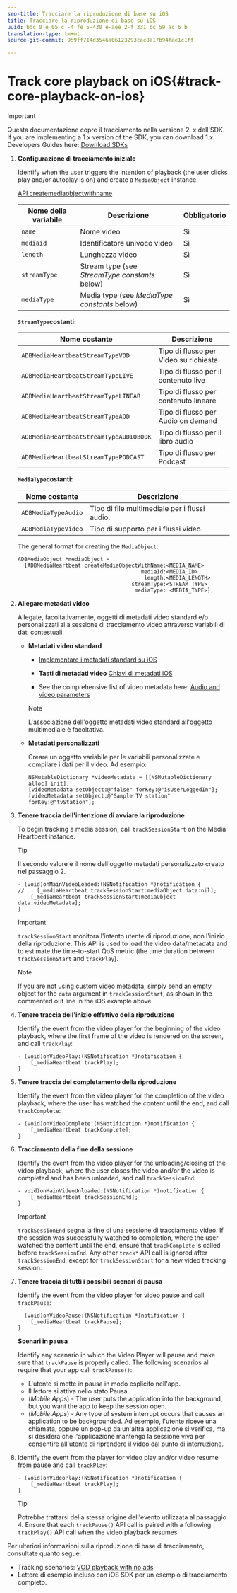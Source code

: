 ```yaml
---
seo-title: Tracciare la riproduzione di base su iOS
title: Tracciare la riproduzione di base su iOS
uuid: bdc 0 e 05 c -4 fe 5-430 e-aee 2-f 331 bc 59 ac 6 b
translation-type: tm+mt
source-git-commit: 959ff714d3546a06123293cac8a17b94fae1c1ff

---
```



# Track core playback on iOS{#track-core-playback-on-ios}

>[!IMPORTANT]
>Questa documentazione copre il tracciamento nella versione 2. x dell'SDK. If you are implementing a 1.x version of the SDK, you can download 1.x Developers Guides here: [Download SDKs](../../../sdk-implement/download-sdks.md)

1. **Configurazione di tracciamento iniziale**

   Identify when the user triggers the intention of playback (the user clicks play and/or autoplay is on) and create a `MediaObject` instance.

   [API createmediaobjectwithname](https://adobe-marketing-cloud.github.io/media-sdks/reference/ios/Classes/ADBMediaHeartbeat.html#//api/name/createMediaObjectWithName:mediaId:length:streamType:mediaType:)

   | Nome della variabile | Descrizione | Obbligatorio |
   |---|---|---|
   | `name` | Nome video | Sì |
   | `mediaid` | Identificatore univoco video | Sì |
   | `length` | Lunghezza video | Sì |
   | `streamType` | Stream type (see _StreamType constants_ below) | Sì |
   | `mediaType` | Media type (see _MediaType constants_ below) | Sì |

   **`StreamType`costanti:**

   | Nome costante | Descrizione |
   |---|---|
   | `ADBMediaHeartbeatStreamTypeVOD` | Tipo di flusso per Video su richiesta |
   | `ADBMediaHeartbeatStreamTypeLIVE` | Tipo di flusso per il contenuto live |
   | `ADBMediaHeartbeatStreamTypeLINEAR` | Tipo di flusso per contenuto lineare |
   | `ADBMediaHeartbeatStreamTypeAOD` | Tipo di flusso per Audio on demand |
   | `ADBMediaHeartbeatStreamTypeAUDIOBOOK` | Tipo di flusso per il libro audio |
   | `ADBMediaHeartbeatStreamTypePODCAST` | Tipo di flusso per Podcast |

   **`MediaType`costanti:**

   | Nome costante | Descrizione |
   |---|---|
   | `ADBMediaTypeAudio` | Tipo di file multimediale per i flussi audio. |
   | `ADBMediaTypeVideo` | Tipo di supporto per i flussi video. |

   The general format for creating the `MediaObject`:

   ```
   ADBMediaObject *mediaObject =  
     [ADBMediaHeartbeat createMediaObjectWithName:<MEDIA_NAME> 
                                          mediaId:<MEDIA_ID> 
                                           length:<MEDIA_LENGTH>                       
                                       streamType:<STREAM_TYPE> 
                                        mediaType: <MEDIA_TYPE>];
   ```

1. **Allegare metadati video**

   Allegate, facoltativamente, oggetti di metadati video standard e/o personalizzati alla sessione di tracciamento video attraverso variabili di dati contestuali.

   * **Metadati video standard**

      * [Implementare i metadati standard su iOS](../../../sdk-implement/track-av-playback/impl-std-metadata/impl-std-metadata-ios.md)
      * **Tasti di metadati video**
         [Chiavi di metadati iOS](../../../sdk-implement/track-av-playback/impl-std-metadata/ios-metadata-keys.md)

      * See the comprehensive list of video metadata here: [Audio and video parameters](../../../metrics-and-metadata/audio-video-parameters.md)
      >[!NOTE]
      >
      >L'associazione dell'oggetto metadati video standard all'oggetto multimediale è facoltativa.

   * **Metadati personalizzati**

      Creare un oggetto variabile per le variabili personalizzate e compilare i dati per il video. Ad esempio:

      ```
      NSMutableDictionary *videoMetadata = [[NSMutableDictionary alloc] init]; 
      [videoMetadata setObject:@"false" forKey:@"isUserLoggedIn"]; 
      [videoMetadata setObject:@"Sample TV station" forKey:@"tvStation"];
      ```


1. **Tenere traccia dell'intenzione di avviare la riproduzione**

   To begin tracking a media session, call `trackSessionStart` on the Media Heartbeat instance.

   >[!TIP]
   >
   >Il secondo valore è il nome dell'oggetto metadati personalizzato creato nel passaggio 2.

   ```
   - (void)onMainVideoLoaded:(NSNotification *)notification { 
   //    [_mediaHeartbeat trackSessionStart:mediaObject data:nil]; 
       [_mediaHeartbeat trackSessionStart:mediaObject data:videoMetadata]; 
   }
   ```

   >[!IMPORTANT]
   >
   >`trackSessionStart` monitora l'intento utente di riproduzione, non l'inizio della riproduzione. This API is used to load the video data/metadata and to estimate the time-to-start QoS metric (the time duration between `trackSessionStart` and `trackPlay`).

   >[!NOTE]
   >
   >If you are not using custom video metadata, simply send an empty object for the `data` argument in `trackSessionStart`, as shown in the commented out line in the iOS example above.

1. **Tenere traccia dell'inizio effettivo della riproduzione**

   Identify the event from the video player for the beginning of the video playback, where the first frame of the video is rendered on the screen, and call `trackPlay`:

   ```
   - (void)onVideoPlay:(NSNotification *)notification { 
       [_mediaHeartbeat trackPlay]; 
   }
   ```

1. **Tenere traccia del completamento della riproduzione**

   Identify the event from the video player for the completion of the video playback, where the user has watched the content until the end, and call `trackComplete`:

   ```
   - (void)onVideoComplete:(NSNotification *)notification { 
       [_mediaHeartbeat trackComplete]; 
   }
   ```

1. **Tracciamento della fine della sessione**

   Identify the event from the video player for the unloading/closing of the video playback, where the user closes the video and/or the video is completed and has been unloaded, and call `trackSessionEnd`:

   ```
   - void)onMainVideoUnloaded:(NSNotification *)notification { 
       [_mediaHeartbeat trackSessionEnd]; 
   }
   ```

   >[!IMPORTANT]
   >
   >`trackSessionEnd` segna la fine di una sessione di tracciamento video. If the session was successfully watched to completion, where the user watched the content until the end, ensure that `trackComplete` is called before `trackSessionEnd`. Any other `track*` API call is ignored after `trackSessionEnd`, except for `trackSessionStart` for a new video tracking session.

1. **Tenere traccia di tutti i possibili scenari di pausa**

   Identify the event from the video player for video pause and call `trackPause`:

   ```
   - (void)onVideoPause:(NSNotification *)notification { 
       [_mediaHeartbeat trackPause]; 
   }
   ```

   **Scenari in pausa**

   Identify any scenario in which the Video Player will pause and make sure that `trackPause` is properly called. The following scenarios all require that your app call `trackPause()`:

   * L'utente si mette in pausa in modo esplicito nell'app.
   * Il lettore si attiva nello stato Pausa.
   * (*Mobile Apps*) - The user puts the application into the background, but you want the app to keep the session open.
   * (*Mobile Apps*) - Any type of system interrupt occurs that causes an application to be backgrounded. Ad esempio, l'utente riceve una chiamata, oppure un pop-up da un'altra applicazione si verifica, ma si desidera che l'applicazione mantenga la sessione viva per consentire all'utente di riprendere il video dal punto di interruzione.

1. Identify the event from the player for video play and/or video resume from pause and call `trackPlay`:

   ```
   - (void)onVideoPlay:(NSNotification *)notification { 
       [_mediaHeartbeat trackPlay]; 
   }
   ```

   >[!TIP]
   >
   >Potrebbe trattarsi della stessa origine dell'evento utilizzata al passaggio 4. Ensure that each `trackPause()` API call is paired with a following `trackPlay()` API call when the video playback resumes.

Per ulteriori informazioni sulla riproduzione di base di tracciamento, consultate quanto segue:

* Tracking scenarios: [VOD playback with no ads](../../../sdk-implement/tracking-scenarios/vod-no-intrs-details.md)
* Lettore di esempio incluso con iOS SDK per un esempio di tracciamento completo.

